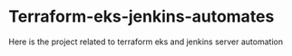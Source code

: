 # Terraform-eks-jenkins-automates
Here is the project related to terraform eks and jenkins server automation 
